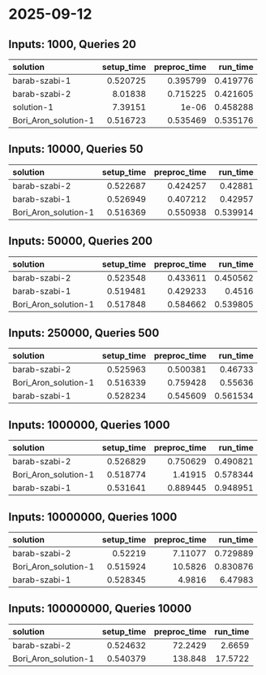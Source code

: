 # 2025-09-12

## Inputs: 1000, Queries 20

| solution             |   setup_time |   preproc_time |   run_time |
|:---------------------|-------------:|---------------:|-----------:|
| barab-szabi-1        |     0.520725 |       0.395799 |   0.419776 |
| barab-szabi-2        |     8.01838  |       0.715225 |   0.421605 |
| solution-1           |     7.39151  |       1e-06    |   0.458288 |
| Bori_Aron_solution-1 |     0.516723 |       0.535469 |   0.535176 |

## Inputs: 10000, Queries 50

| solution             |   setup_time |   preproc_time |   run_time |
|:---------------------|-------------:|---------------:|-----------:|
| barab-szabi-2        |     0.522687 |       0.424257 |   0.42881  |
| barab-szabi-1        |     0.526949 |       0.407212 |   0.42957  |
| Bori_Aron_solution-1 |     0.516369 |       0.550938 |   0.539914 |

## Inputs: 50000, Queries 200

| solution             |   setup_time |   preproc_time |   run_time |
|:---------------------|-------------:|---------------:|-----------:|
| barab-szabi-2        |     0.523548 |       0.433611 |   0.450562 |
| barab-szabi-1        |     0.519481 |       0.429233 |   0.4516   |
| Bori_Aron_solution-1 |     0.517848 |       0.584662 |   0.539805 |

## Inputs: 250000, Queries 500

| solution             |   setup_time |   preproc_time |   run_time |
|:---------------------|-------------:|---------------:|-----------:|
| barab-szabi-2        |     0.525963 |       0.500381 |   0.46733  |
| Bori_Aron_solution-1 |     0.516339 |       0.759428 |   0.55636  |
| barab-szabi-1        |     0.528234 |       0.545609 |   0.561534 |

## Inputs: 1000000, Queries 1000

| solution             |   setup_time |   preproc_time |   run_time |
|:---------------------|-------------:|---------------:|-----------:|
| barab-szabi-2        |     0.526829 |       0.750629 |   0.490821 |
| Bori_Aron_solution-1 |     0.518774 |       1.41915  |   0.578344 |
| barab-szabi-1        |     0.531641 |       0.889445 |   0.948951 |

## Inputs: 10000000, Queries 1000

| solution             |   setup_time |   preproc_time |   run_time |
|:---------------------|-------------:|---------------:|-----------:|
| barab-szabi-2        |     0.52219  |        7.11077 |   0.729889 |
| Bori_Aron_solution-1 |     0.515924 |       10.5826  |   0.830876 |
| barab-szabi-1        |     0.528345 |        4.9816  |   6.47983  |

## Inputs: 100000000, Queries 10000

| solution             |   setup_time |   preproc_time |   run_time |
|:---------------------|-------------:|---------------:|-----------:|
| barab-szabi-2        |     0.524632 |        72.2429 |     2.6659 |
| Bori_Aron_solution-1 |     0.540379 |       138.848  |    17.5722 |